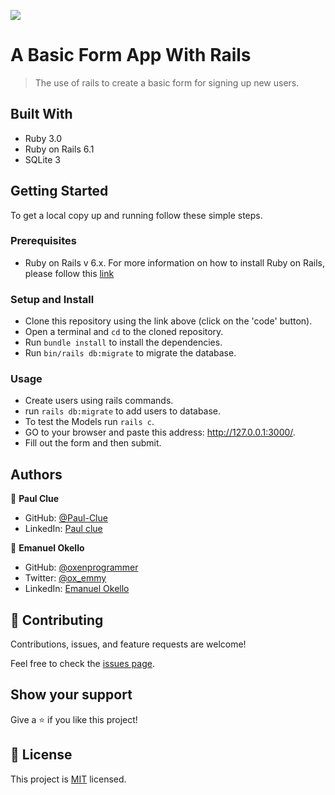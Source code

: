 ![](https://img.shields.io/badge/Microverse-blueviolet)

# A Basic Form App With Rails

> The use of rails to create a basic form for signing up new users.

## Built With

- Ruby 3.0
- Ruby on Rails 6.1
- SQLite 3

## Getting Started

To get a local copy up and running follow these simple steps.

### Prerequisites

- Ruby on Rails v 6.x. For more information on how to install Ruby on Rails, please follow this [link](https://guides.rubyonrails.org/getting_started.html)

### Setup and Install

- Clone this repository using the link above (click on the 'code' button).
- Open a terminal and `cd` to the cloned repository.
- Run `bundle install` to install the dependencies.
- Run `bin/rails db:migrate` to migrate the database.

### Usage


- Create users using rails commands.
- run `rails db:migrate` to add users to database.
- To test the Models run `rails c`.
- GO to your browser and paste this address: http://127.0.0.1:3000/.
- Fill out the form and then submit.


## Authors

👤 **Paul Clue**

- GitHub: [@Paul-Clue](https://github.com/Paul-Clue/)
- LinkedIn: [Paul clue](https://www.linkedin.com/in/paul-clue-5136a01b1/)

👤 **Emanuel Okello**

- GitHub: [@oxenprogrammer](https://github.com/oxenprogrammer)
- Twitter: [@ox_emmy](https://twitter.com/ox_emmy)
- LinkedIn: [Emanuel Okello](https://www.linkedin.com/in/emanuel-okello/)


## 🤝 Contributing

Contributions, issues, and feature requests are welcome!

Feel free to check the [issues page](https://github.com/oxenprogrammer/basic-form/issues).

## Show your support

Give a ⭐️ if you like this project!

## 📝 License

This project is [MIT](LICENSE) licensed.